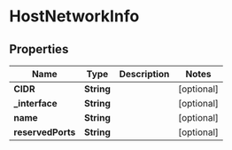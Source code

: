 

# HostNetworkInfo


## Properties

| Name | Type | Description | Notes |
|------------ | ------------- | ------------- | -------------|
|**CIDR** | **String** |  |  [optional] |
|**_interface** | **String** |  |  [optional] |
|**name** | **String** |  |  [optional] |
|**reservedPorts** | **String** |  |  [optional] |



